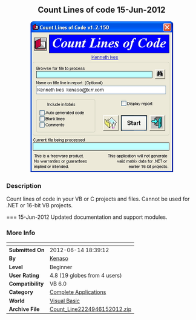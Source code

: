 ﻿<div align="center">

## Count Lines of code  15\-Jun\-2012

<img src="PIC20123291656465863.jpg">
</div>

### Description

Count lines of code in your VB or C projects and files. Cannot be used for .NET or 16-bit VB projects.

=== 15-Jun-2012 Updated documentation and support modules.
 
### More Info
 


<span>             |<span>
---                |---
**Submitted On**   |2012-06-14 18:39:12
**By**             |[Kenaso](https://github.com/Planet-Source-Code/PSCIndex/blob/master/ByAuthor/kenaso.md)
**Level**          |Beginner
**User Rating**    |4.8 (19 globes from 4 users)
**Compatibility**  |VB 6\.0
**Category**       |[Complete Applications](https://github.com/Planet-Source-Code/PSCIndex/blob/master/ByCategory/complete-applications__1-27.md)
**World**          |[Visual Basic](https://github.com/Planet-Source-Code/PSCIndex/blob/master/ByWorld/visual-basic.md)
**Archive File**   |[Count\_Line2224946152012\.zip](https://github.com/Planet-Source-Code/kenaso-count-lines-of-code-15-jun-2012__1-73538/archive/master.zip)








